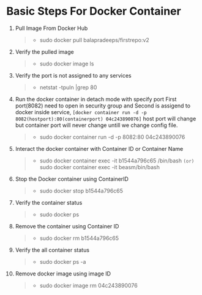 # Basic Steps For Docker Container

1. Pull Image From Docker Hub
    > - sudo docker pull balapradeeps/firstrepo:v2 
2. Verify the pulled image
    > - sudo docker image ls
3. Verify the port is not assigned to any services
    > - netstat -tpuln |grep 80 
4. Run the docker container in detach mode with specify port First port(8082) need to open in security group and Second is assigend to docker inside service, ``[docker container run -d -p 8082(hostport):80(containerport) 04c243890076]`` host port will change but container port will never change untill we change config file. 

    > - sudo docker container run -d -p 8082:80 04c243890076 
5. Interact the docker container with Container ID or Container Name
    > - sudo docker container exec -it b1544a796c65 /bin/bash ``(or)`` sudo docker container exec -it beasm/bin/bash
6. Stop the Docker container using ContainerID
    > - sudo docker stop b1544a796c65 
7. Verify the container status  
    > - sudo docker ps 
8. Remove the container using Container ID
    > - sudo docker rm b1544a796c65 
9. Verify the all container status 
     > -  sudo docker ps -a 
10. Remove docker image using image ID
    > - sudo docker image rm 04c243890076 
